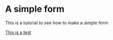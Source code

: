 # A simple form

This is a tutorial to see how to make a simple form

<a href="test">This is a test</a>
